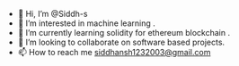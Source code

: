 - 👋 Hi, I’m @Siddh-s
- 👀 I’m interested in machine learning .
- 🌱 I’m currently learning solidity for ethereum blockchain .
- 💞️ I’m looking to collaborate on software based projects.
- 📫 How to reach me siddhansh1232003@gmail.com

<!---
Siddh-s/Siddh-s is a ✨ special ✨ repository because its `README.md` (this file) appears on your GitHub profile.
You can click the Preview link to take a look at your changes.
--->
